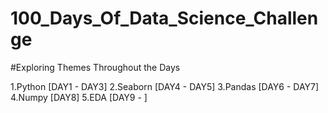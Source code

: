 # 100_Days_Of_Data_Science_Challenge

#Exploring Themes Throughout the Days

  1.Python  [DAY1 - DAY3]
  2.Seaborn [DAY4 - DAY5]
  3.Pandas  [DAY6 - DAY7]
  4.Numpy   [DAY8]
  5.EDA     [DAY9 -     ]
